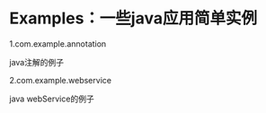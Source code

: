 # Examples：一些java应用简单实例

1.com.example.annotation
  
  java注解的例子
  
2.com.example.webservice
  
  java webService的例子
